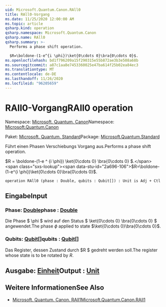 ```yaml
---
uid: Microsoft.Quantum.Canon.RAll0
title: RAll0-Vorgang
ms.date: 11/25/2020 12:00:00 AM
ms.topic: article
qsharp.kind: operation
qsharp.namespace: Microsoft.Quantum.Canon
qsharp.name: RAll0
qsharp.summary: >-
  Performs a phase shift operation.

  $R=\boldone-(1-e^{i \phi})\ket{0\cdots 0}\bra{0\cdots 0}$.
ms.openlocfilehash: bd1f796209a15f290315e55b872ae3b3e508a68b
ms.sourcegitcommit: a87c1aa8e7453360025e47ba614f25b02ea84ec3
ms.translationtype: MT
ms.contentlocale: de-DE
ms.lasthandoff: 11/26/2020
ms.locfileid: "96205659"
---
```

# <a name="rall0-operation"></a><span data-ttu-id="2a696-102">RAll0-Vorgang</span><span class="sxs-lookup"><span data-stu-id="2a696-102">RAll0 operation</span></span>

<span data-ttu-id="2a696-103">Namespace: [Microsoft. Quantum. Canon](xref:Microsoft.Quantum.Canon)</span><span class="sxs-lookup"><span data-stu-id="2a696-103">Namespace: [Microsoft.Quantum.Canon](xref:Microsoft.Quantum.Canon)</span></span>

<span data-ttu-id="2a696-104">Paket: [Microsoft. Quantum. Standard](https://nuget.org/packages/Microsoft.Quantum.Standard)</span><span class="sxs-lookup"><span data-stu-id="2a696-104">Package: [Microsoft.Quantum.Standard](https://nuget.org/packages/Microsoft.Quantum.Standard)</span></span>


<span data-ttu-id="2a696-105">Führt einen Phasen Verschiebungs Vorgang aus.</span><span class="sxs-lookup"><span data-stu-id="2a696-105">Performs a phase shift operation.</span></span>

<span data-ttu-id="2a696-106">$R = \boldone-(1-e ^ {i \phi}) \ket{0\cdots 0} \bra{0\cdots 0} $.</span><span class="sxs-lookup"><span data-stu-id="2a696-106">$R=\boldone-(1-e^{i \phi})\ket{0\cdots 0}\bra{0\cdots 0}$.</span></span>

```qsharp
operation RAll0 (phase : Double, qubits : Qubit[]) : Unit is Adj + Ctl
```


## <a name="input"></a><span data-ttu-id="2a696-107">Eingabe</span><span class="sxs-lookup"><span data-stu-id="2a696-107">Input</span></span>

### <a name="phase--double"></a><span data-ttu-id="2a696-108">Phase: [Double](xref:microsoft.quantum.lang-ref.double)</span><span class="sxs-lookup"><span data-stu-id="2a696-108">phase : [Double](xref:microsoft.quantum.lang-ref.double)</span></span>

<span data-ttu-id="2a696-109">Die Phase $ \phi $ wird auf den Status $ \ket{0\cdots 0} \bra{0\cdots 0} $ angewendet.</span><span class="sxs-lookup"><span data-stu-id="2a696-109">The phase $\phi$ applied to state $\ket{0\cdots 0}\bra{0\cdots 0}$.</span></span>


### <a name="qubits--qubit"></a><span data-ttu-id="2a696-110">Qubits: [Qubit](xref:microsoft.quantum.lang-ref.qubit)[]</span><span class="sxs-lookup"><span data-stu-id="2a696-110">qubits : [Qubit](xref:microsoft.quantum.lang-ref.qubit)[]</span></span>

<span data-ttu-id="2a696-111">Das Register, dessen Zustand durch $R $ gedreht werden soll.</span><span class="sxs-lookup"><span data-stu-id="2a696-111">The register whose state is to be rotated by $R$.</span></span>



## <a name="output--unit"></a><span data-ttu-id="2a696-112">Ausgabe: [Einheit](xref:microsoft.quantum.lang-ref.unit)</span><span class="sxs-lookup"><span data-stu-id="2a696-112">Output : [Unit](xref:microsoft.quantum.lang-ref.unit)</span></span>



## <a name="see-also"></a><span data-ttu-id="2a696-113">Weitere Informationen</span><span class="sxs-lookup"><span data-stu-id="2a696-113">See Also</span></span>

- [<span data-ttu-id="2a696-114">Microsoft. Quantum. Canon. RAll1</span><span class="sxs-lookup"><span data-stu-id="2a696-114">Microsoft.Quantum.Canon.RAll1</span></span>](xref:Microsoft.Quantum.Canon.RAll1)